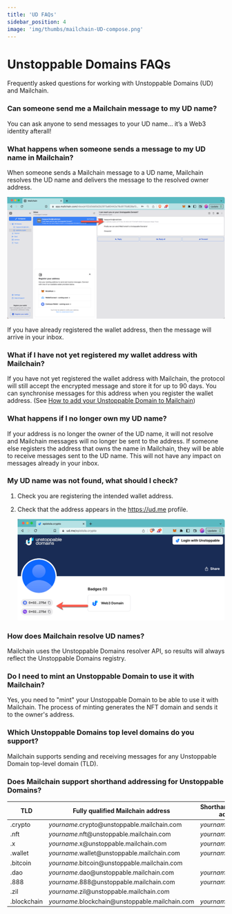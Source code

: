 ```yaml
---
title: 'UD FAQs'
sidebar_position: 4
image: 'img/thumbs/mailchain-UD-compose.png'
---
```


# Unstoppable Domains FAQs

Frequently asked questions for working with Unstoppable Domains (UD) and Mailchain.

### Can someone send me a Mailchain message to my UD name?

You can ask anyone to send messages to your UD name… it’s a Web3 identity afterall!

### What happens when someone sends a message to my UD name in Mailchain?

When someone sends a Mailchain message to a UD name, Mailchain resolves the UD name and delivers the message to the resolved owner address.

![see UD name](../img-unstoppable-domains/ud_faqs/ud_faq_1.png)

If you have already registered the wallet address, then the message will arrive in your inbox.

### What if I have not yet registered my wallet address with Mailchain?

If you have not yet registered the wallet address with Mailchain, the protocol will still accept the encrypted message and store it for up to 90 days. You can synchronise messages for this address when you register the wallet address. (See [How to add your Unstoppable Domain to Mailchain](/user/guides/name-services/unstoppable-domains/unstoppable-domains-getting-started#how-to-add-your-unstoppable-domain-to-mailchain))

### What happens if I no longer own my UD name?

If your address is no longer the owner of the UD name, it will not resolve and Mailchain messages will no longer be sent to the address. If someone else registers the address that owns the name in Mailchain, they will be able to receive messages sent to the UD name. This will not have any impact on messages already in your inbox.

### My UD name was not found, what should I check?

1. Check you are registering the intended wallet address.
2. Check that the address appears in the https://ud.me profile.

    ![see UD name](../img-unstoppable-domains/ud_faqs/ud_faq_2.png)

### How does Mailchain resolve UD names?

Mailchain uses the Unstoppable Domains resolver API, so results will always reflect the Unstoppable Domains registry.

### Do I need to mint an Unstoppable Domain to use it with Mailchain?

Yes, you need to "mint" your Unstoppable Domain to be able to use it with Mailchain. The process of minting generates the NFT domain and sends it to the owner's address.

### Which Unstoppable Domains top level domains do you support?

Mailchain supports sending and receiving messages for any Unstoppable Domain top-level domain (TLD).

### Does Mailchain support shorthand addressing for Unstoppable Domains?

| TLD         | Fully qualified Mailchain address                            | Shorthand Mailchain address |
| ----------- | ------------------------------------------------------------ | --------------------------- |
| .crypto     | _yourname_.crypto<span>@</span>unstoppable.mailchain.com     | _yourname_.crypto           |
| .nft        | _yourname_.nft<span>@</span>unstoppable.mailchain.com        | _yourname_.nft              |
| .x          | _yourname_.x<span>@</span>unstoppable.mailchain.com          | _yourname_.x                |
| .wallet     | _yourname_.wallet<span>@</span>unstoppable.mailchain.com     | _yourname_.wallet           |
| .bitcoin    | _yourname_.bitcoin<span>@</span>unstoppable.mailchain.com    |                             |
| .dao        | _yourname_.dao<span>@</span>unstoppable.mailchain.com        | _yourname_.dao              |
| .888        | _yourname_.888<span>@</span>unstoppable.mailchain.com        | _yourname_.888              |
| .zil        | _yourname_.zil<span>@</span>unstoppable.mailchain.com        |                             |
| .blockchain | _yourname_.blockchain<span>@</span>unstoppable.mailchain.com | _yourname_.blockchain       |
